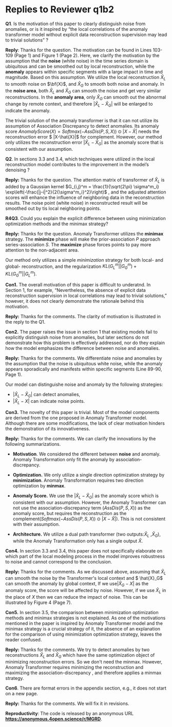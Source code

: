 # Replies to Reviewer q1b2

**Q1**. Is the motivation of this paper to clearly distinguish noise from anomalies, or is it inspired by “the local correlations of the anomaly  transformer model without explicit data reconstruction supervision may  lead to trivial solutions” ?

**Reply**:  Thanks for the question. The motivation can be found in Lines 103-109 (Page 1) and Figure 1 (Page 2).  Here, we clarify the motivation by the assumption that the **noise** (white noise) in the time series domain is ubiquitous and can be smoothed out by local reconstruction, while the **anomaly**  appears within specific segments with a large impact in time and magnitude.  Based on this assumption. We utilize the local reconstruction $\hat{X}_L$ to smooth noise on $\bf{X}$, and  $\hat{X}_G$ to smooth both noise and anomaly.  In the **noise area**, both $\hat{X}_L$ and $\hat{X}_G$ can smooth the noise and get very similar reconstructions. In the **anomaly area**, only $\hat{X}_G$ can smooth out the abnormal change by remote context, and therefore $|\hat{X}_L-\hat{X}_G|$ will be enlarged to indicate the anomaly. 

The trivial solution of the anomaly transformer is that it can not utilize its assumption of Association Discrepancy to detect anomalies. Its anomaly score $AnomalyScore(X) = Softmax(-AssDis(P,S,X))\odot |X-\hat{X}|$ needs the reconstruction error $ |X-\hat{X}|$  for complement.  However, our method only utilizes the reconstruction error $|\hat{X}_L-\hat{X}_G|$  as the anomaly score that is consistent with our assumption.



**Q2**. In sections 3.3 and 3.4, which techniques were utilized in the  local reconstruction model contributes to the improvement in the model’s denoising ?

**Reply:** Thanks for the question.  The attention matrix of transformer of $\hat{X}_L$ is added by a Gaussian kernel $G_{i,j}^m = \frac{1}{\sqrt{2\pi} \sigma^m_i} \exp\left(-\frac{|j-i|^2}{2{\sigma^m_i}^2}\right)$ , and the adjusted attention scores will enhance the influence of neighboring data in the reconstruction results.  The noise point (white noise) in reconstructed result will be smoothed out by tis local neighboring points. 



**R4Q3**. Could you explain the explicit difference between using minimization optimization methods and the minimax strategy?

**Reply:** Thanks for the question. Anomaly Transformer utilizes the **minimax** strategy. The **minimize** phase will make the prior-association $P$ approach series-association $S$. The **maximize** phase forces points to pay more attention to the non-adjacent area.

Our method only utilizes a simple *minimization* strategy for both local- and global-  reconstruction, and the regularization $KL(G^m_L||G^m_G)+KL(G^m_G||G^m_L)$. 

**Con1.** The overall motivation of this paper is difficult to underatnd. In Section 1, for example, “Nevertheless, the absence of explicit data reconstruction supervision in local correlations may lead to trivial solutions,” however, it does not clearly demonstrate the rationale behind this motivation.

**Reply:** Thanks for the comments. The clarity of motivation is illustrated in the reply to the Q1.

**Con2.** The paper raises the issue in section 1 that existing models fail to explicitly distinguish noise from anomalies, but later sections do not demonstrate how this problem is effectively addressed, nor do they explain how the model emphasizes the difference between noise and anomalies.

**Reply:** Thanks for the comments. We differentiate noise and anomalies by the assumption that the noise is ubiquitous white noise, while the anomaly appears sporadically and manifests within specific segments (Line 89-90, Page 1).   

Our model can distinguishe noise and anomaly by the following strategies: 
-  $|\hat{X}_L-\hat{X}_G|$ can detect anomalies,
-  $|\hat{X}_L-X|$ can indicate noise points.

**Con3.** The novelty of this paper is trivial. Most of the model components are derived from the one proposed in Anomaly Transformer model. Although there are some modifications, the lack of clear motivation hinders the demonstration of its innovativeness.

**Reply:** Thanks for the comments. We can clarify the innovations by the following summarizations.

- **Motivation**. We considered the different between **noise** and anomaly. Anomaly Transformation only fit the anomaly by association-discrepancy.  

- **Optimization.** We only utilize a single direction optimization strategy by **minimization**. Anomaly Transformation  requires two direction optimization by **minmax**.

- **Anomaly Score.**  We use the  $|\hat{X}_L-\hat{X}_G|$  as the anomaly score which is consistent with our assumption.  However, the Anomaly Transformer can not use the association-discrepancy term ($AssDis(P,S,X)$) as the anomaly score, but requires the reconstruction as the complement($Softmax(-AssDis(P,S,X))\odot |X-\hat{X}|$). This is not consistent with their assumption.

- **Architecture.** We utilize a dual path transformer (two outputs:$\hat{X}_L$ ,$\hat{X}_G$), while the Anomaly Transformation only has a single output $\hat{X}$.



**Con4.** In section 3.3 and 3.4, this paper does not specifically elaborate on which part of the local modeling process in the model improves robustness to noise and cannot correspond to the conclusion.

**Reply:** Thanks for the comments. As we discussed above, assuming that $\hat{X}_L$ can smooth the noise by the Transformer's local context and $ \hat{X}_G$ can smooth the anomaly by global context, If we use$|\hat{X}_G-X|$ as the anomaly score, the score will be affected by noise. However, if we use $\hat{X}_L$ in the place of $X$  then we can reduce the impact of noise.  This can be illustrated by Figure 4 (Page 7).

**Con5.** In section 3.5, the comparison between minimization optimization methods and minimax strategies is not explained. As one of the motivations mentioned in the paper is inspired by Anomaly Transformer model and the minimax strategy is a crucial strategy of it, the absence of an explanation for the comparison of using minimization optimization strategy, leaves the reader confused.

**Reply:** Thanks for the comments. We try to detect anomalies by two reconstructions $\hat{X}_L$ and $\hat{X}_G$ which have the same optimization object of minimizing reconstruction errors. So we don't need the minmax. However, Anomaly Transformer requires minimizing the reconstruction and maximizing the association-discrepancy , and therefore applies a minmax strategy.

**Con6**. There are format errors in the appendix section, e.g., it does not start on a new page.

**Reply:** Thanks for the comments. We will fix it in revisions.



**Reproductivity**: The code is released by an anonymous URL **https://anonymous.4open.science/r/MGRD**.
